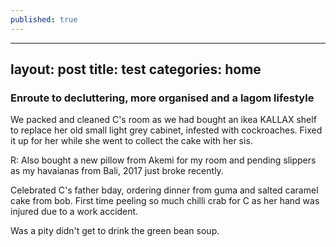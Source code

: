 ```yaml
---
published: true
---
```

---
layout: post
title: test
categories: home
---

### Enroute to decluttering, more organised and a lagom lifestyle

We packed and cleaned C's room as we had bought an ikea KALLAX shelf to replace her old small light grey cabinet, infested with cockroaches. Fixed it up for her while she went to collect the cake with her sis.

R: Also bought a new pillow from Akemi for my room and pending slippers as my havaianas from Bali, 2017 just broke recently.

Celebrated C's father bday, ordering dinner from guma and salted caramel cake from bob. First time peeling so much chilli crab for C as her hand was injured due to a work accident.

Was a pity didn't get to drink the green bean soup.
